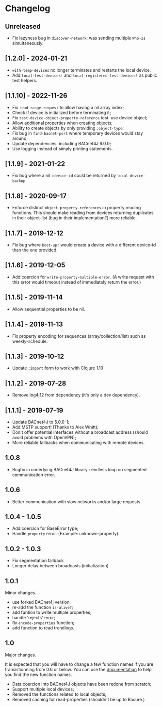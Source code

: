 # Changelog
## Unreleased
- Fix lazyness bug in `discover-network`: was sending multiple `Who-Is` simultaneously.

## [1.2.0] - 2024-01-21
- `with-temp-devices` no longer terminates and restarts the local device.
- Add `local-test-devices!` and `local-registered-test-devices!` as public test helpers.

## [1.1.10] - 2022-11-26
- Fix `read-range-request` to allow having a nil array index;
- Check if device is initialized before terminating it;
- Fix `test-device-object-property-reference` test: use device object;
- Allow additional properties when creating objects;
- Ability to create objects by only providing `:object-type`;
- Fix bug in `find-bacnet-port` where temporary devices would stay around;
- Update dependencies, including BACnet4J 6.0.0;
- Use logging instead of simply printing statements.

## [1.1.9] - 2021-01-22
- Fix bug where a nil `:device-id` could be returned by `local-device-backup`.

## [1.1.8] - 2020-09-17
- Enforce distinct `object-property-references` in property reading functions. This should make reading from devices returning duplicates in their object-list (bug in their implementation?) more reliable.

## [1.1.7] - 2019-12-12
- Fix bug where `boot-up!` would create a device with a different device-id than the one provided.

## [1.1.6] - 2019-12-05
- Add coercion for `write-property-multiple-error`.
  (A write request with this error would timeout instead of immediately return the error.)

## [1.1.5] - 2019-11-14
- Allow sequential properties to be nil.

## [1.1.4] - 2019-11-13
- Fix property encoding for sequences (array/collection/list) such as weekly-schedule.

## [1.1.3] - 2019-10-12
- Update `:import` form to work with Clojure 1.10

## [1.1.2] - 2019-07-28
- Remove log4j12 from dependency (it's only a dev dependency).

## [1.1.1] - 2019-07-19
- Update BACnet4J to 5.0.0-1;
- Add MSTP support! (Thanks to Alex Whitt);
- Don't offer potential interfaces without a broadcast address (should avoid problems with OpenVPN);
- More reliable fallbacks when communicating with remote devices.

## 1.0.8
- Bugfix in underlying BACnet4J library : endless loop on segmented
  communication error.

## 1.0.6
- Better communication with slow networks and/or large requests.

## 1.0.4 - 1.0.5
- Add coercion for BaseError type;
- Handle `property` error. (Example: unknown-property).

## 1.0.2 - 1.0.3
- Fix segmentation fallback
- Longer delay between broadcasts (initialization)

## 1.0.1
Minor changes.

- use forked BACnet4j version;
- re-add the function `is-alive?`;
- add funtion to write multiple properties;
- handle 'rejects' error;
- fix `encode-properties` function;
- add function to read trendlogs.

## 1.0

Major changes.

It is expected that you will have to change a few function names if
you are transistionning from 0.6 or below. You can use the
[documentation](http://frozenlock.github.io/bacure/index.html) to help
you find the new function names.


- Data coercion into BACnet4J objects have been redone from scratch;
- Support multiple local devices;
- Removed the functions related to local objects;
- Removed caching for read-properties (shouldn't be up to Bacure.)
